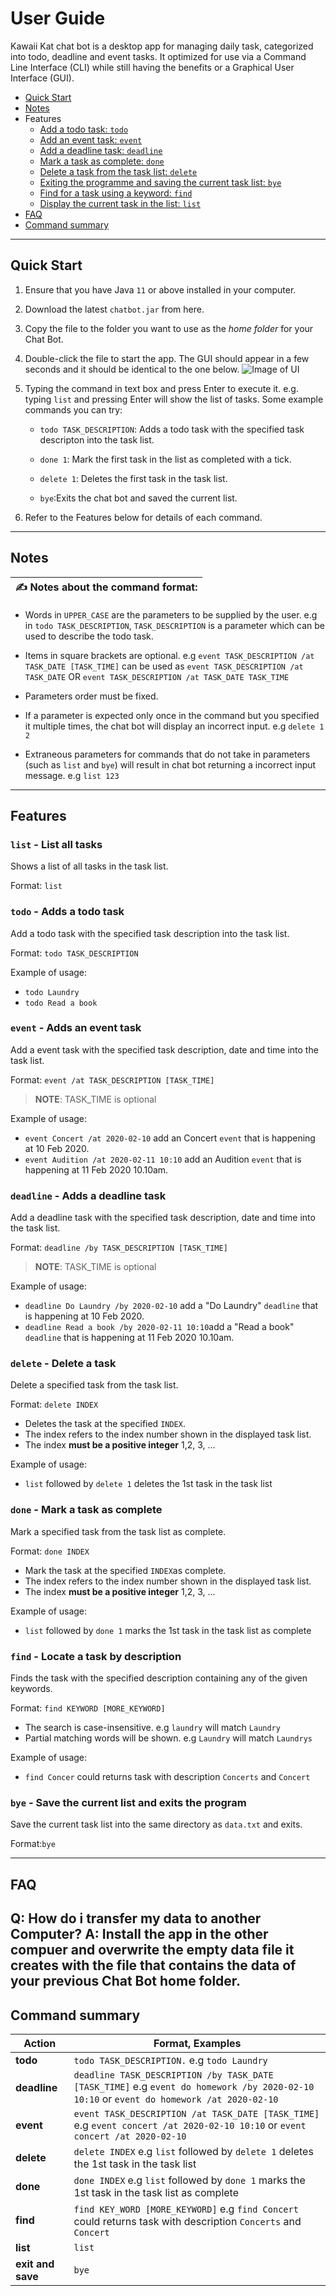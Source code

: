 # User Guide

Kawaii Kat chat bot is a desktop app for managing daily task, categorized into todo, deadline and event tasks. It optimized for use via a Command Line Interface (CLI) while still having the benefits or a Graphical User Interface (GUI).

* [Quick Start](#quick-start)
* [Notes](#notes)
* Features 
   * [Add a todo task: `todo`](#todo---adds-a-todo-task)
   * [Add an event task: `event`](#event---adds-an-event-task)
   * [Add a deadline task: `deadline`](#deadline---adds-a-deadline-task)
   * [Mark a task as complete: `done`](#done---mark-a-task-as-complete)
   * [Delete a task from the task list: `delete`](#delete---delete-a-task)
   * [Exiting the programme and saving the current task list: `bye`](#bye---save-the-current-list-and-exits-the-program)
   * [Find for a task using a keyword: `find`](#find---locate-a-task-by-description)
   * [Display the current task in the list: `list`](#list---list-all-tasks)
 * [FAQ](#faq)
 * [Command summary](#command-summary)
---
## Quick Start
1. Ensure that you have Java `11` or above installed in your computer.

2. Download the latest `chatbot.jar` from here.

3. Copy the file to the folder you want to use as the *home folder* for your Chat Bot.

4. Double-click the file to start the app. The GUI should appear in a few seconds and it should be identical to the one below.
![Image of UI](/docs/Ui.png)

5. Typing the command in text box and press Enter to execute it. e.g. typing `list` and pressing Enter will show the list of tasks.
   Some example commands you can try:
   * `todo TASK_DESCRIPTION`: Adds a todo task with the specified task descripton into the task list.
   
   * `done 1`: Mark the first task in the list as completed with a tick.
   
   * `delete 1`: Deletes the first task in the task list.
   
   * `bye`:Exits the chat bot and saved the current list.
   
6. Refer to the Features below for details of each command.
---
## Notes

|**:writing_hand: Notes about the command format:**|
|---|
* Words in `UPPER_CASE` are the parameters to be supplied by the user.
  e.g in `todo TASK_DESCRIPTION`, `TASK_DESCRIPTION` is a parameter which can be used to describe the todo task.
  
* Items in square brackets are optional.
  e.g `event TASK_DESCRIPTION /at TASK_DATE [TASK_TIME]` can be used as `event TASK_DESCRIPTION /at TASK_DATE` OR `event TASK_DESCRIPTION /at TASK_DATE TASK_TIME`
 
 * Parameters order must be fixed.
 
 * If a parameter is expected only once in the command but you specified it multiple times, the chat bot will display an incorrect input.
   e.g `delete 1 2`
 
 * Extraneous parameters for commands that do not take in parameters (such as `list` and `bye`) will result in chat bot returning a incorrect input message.
   e.g `list 123`
 ---  
## Features

### `list` - List all tasks

Shows a list of all tasks in the task list.

Format: `list`

### `todo` - Adds a todo task

Add a todo task with the specified task description into the task list.

Format: `todo TASK_DESCRIPTION`

Example of usage: 
* `todo Laundry`
* `todo Read a book`

### `event` - Adds an event task

Add a event task with the specified task description, date and time into the task list.

Format: `event /at TASK_DESCRIPTION [TASK_TIME]`
>**NOTE**: TASK_TIME is optional

Example of usage: 
* `event Concert /at 2020-02-10` add an Concert `event` that is happening at 10 Feb 2020.
* `event Audition /at 2020-02-11 10:10` add an Audition `event` that is happening at 11 Feb 2020 10.10am.

### `deadline` - Adds a deadline task

Add a deadline task with the specified task description, date and time into the task list.

Format: `deadline /by TASK_DESCRIPTION [TASK_TIME]`
>**NOTE**: TASK_TIME is optional

Example of usage: 
* `deadline Do Laundry /by 2020-02-10` add a "Do Laundry" `deadline` that is happening at 10 Feb 2020.
* `deadline Read a book /by 2020-02-11 10:10`add a "Read a book" `deadline` that is happening at 11 Feb 2020 10.10am.

### `delete` - Delete a task

Delete a specified task from the task list.

Format: `delete INDEX`
  * Deletes the task at the specified `INDEX`.
  * The index refers to the index number shown in the displayed task list.
  * The index **must be a positive integer** 1,2, 3, ...

Example of usage: 
* `list` followed by `delete 1` deletes the 1st task in the task list

### `done` - Mark a task as complete

Mark a specified task from the task list as complete.

Format: `done INDEX`
  * Mark the task at the specified `INDEX`as complete.
  * The index refers to the index number shown in the displayed task list.
  * The index **must be a positive integer** 1,2, 3, ...

Example of usage: 
* `list` followed by `done 1` marks the 1st task in the task list as complete

### `find` - Locate a task by description

Finds the task with the specified description containing any of the given keywords.

Format: `find KEYWORD [MORE_KEYWORD]`
  * The search is case-insensitive. e.g `laundry` will match `Laundry`
  * Partial matching words will be shown. e.g `Laundry` will match `Laundrys`

Example of usage: 
* `find Concer` could returns task with description `Concerts` and `Concert`

### `bye` - Save the current list and exits the program

Save the current task list into the same directory as `data.txt` and exits.

Format:`bye`

---
## FAQ

**Q**: How do i transfer my data to another Computer?
**A**: Install the app in the other compuer and overwrite the empty data file it creates with the file that contains the data of your previous Chat Bot home folder.
---

## Command summary

**Action**|**Format, Examples**
----------|---------------------
**todo** | `todo TASK_DESCRIPTION.` e.g `todo Laundry`
**deadline** | `deadline TASK_DESCRIPTION /by TASK_DATE [TASK_TIME]` e.g `event do homework /by 2020-02-10 10:10` or `event do homework /at 2020-02-10`
**event** | `event TASK_DESCRIPTION /at TASK_DATE [TASK_TIME]` e.g `event concert /at 2020-02-10 10:10` or `event concert /at 2020-02-10`
**delete** | `delete INDEX` e.g `list` followed by `delete 1` deletes the 1st task in the task list
**done** | `done INDEX` e.g `list` followed by `done 1` marks the 1st task in the task list as complete
**find** | `find KEY_WORD [MORE_KEYWORD]` e.g `find Concert` could returns task with description `Concerts` and `Concert`
**list** | `list`
**exit and save** | `bye`
